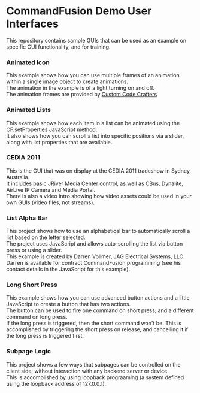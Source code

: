 # CommandFusion Demo User Interfaces #

This repository contains sample GUIs that can be used as an example on specific GUI functionality, and for training.

### Animated Icon
This example shows how you can use multiple frames of an animation within a single image object to create animations.  
The animation in the example is of a light turning on and off.  
The animation frames are provided by [Custom Code Crafters](http://www.customcodecrafters.com/section/17/1/graphics)

### Animated Lists
This example shows how each item in a list can be animated using the CF.setProperties JavaScript method.  
It also shows how you can scroll a list into specific positions via a slider, along with list properties that are available.

### CEDIA 2011
This is the GUI that was on display at the CEDIA 2011 tradeshow in Sydney, Australia.  
It includes basic JRiver Media Center control, as well as CBus, Dynalite, AirLive IP Camera and Media Portal.  
There is also a video intro showing how video assets could be used in your own GUIs (video files, not streams).

### List Alpha Bar
This project shows how to use an alphabetical bar to automatically scroll a list based on the letter selected.  
The project uses JavaScript and allows auto-scrolling the list via button press or using a slider.  
This example is created by Darren Vollmer, JAG Electrical Systems, LLC.  
Darren is available for contract CommandFusion programming (see his contact details in the JavaScript for this example).

### Long Short Press
This example shows how you can use advanced button actions and a little JavaScript to create a button that has two actions.  
The button can be used to fire one command on short press, and a different command on long press.  
If the long press is triggered, then the short command won't be. This is accomplished by triggering the short press on release, and cancelling it if the long press is triggered first.

### Subpage Logic
This project shows a few ways that subpages can be controlled on the client side, without interaction with any backend server or device.  
This is accomplished by using loopback prograaming (a system defined using the loopback address of 127.0.0.1).